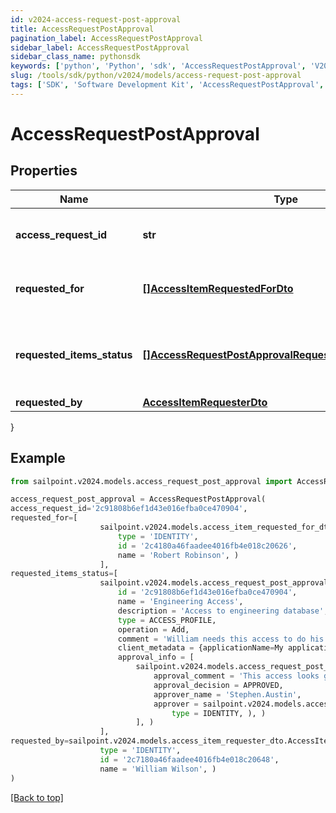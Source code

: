 ```yaml
---
id: v2024-access-request-post-approval
title: AccessRequestPostApproval
pagination_label: AccessRequestPostApproval
sidebar_label: AccessRequestPostApproval
sidebar_class_name: pythonsdk
keywords: ['python', 'Python', 'sdk', 'AccessRequestPostApproval', 'V2024AccessRequestPostApproval'] 
slug: /tools/sdk/python/v2024/models/access-request-post-approval
tags: ['SDK', 'Software Development Kit', 'AccessRequestPostApproval', 'V2024AccessRequestPostApproval']
---
```


# AccessRequestPostApproval


## Properties

Name | Type | Description | Notes
------------ | ------------- | ------------- | -------------
**access_request_id** | **str** | The unique ID of the access request. | [required]
**requested_for** | [**[]AccessItemRequestedForDto**](access-item-requested-for-dto) | Identities access was requested for. | [required]
**requested_items_status** | [**[]AccessRequestPostApprovalRequestedItemsStatusInner**](access-request-post-approval-requested-items-status-inner) | Details on the outcome of each access item. | [required]
**requested_by** | [**AccessItemRequesterDto**](access-item-requester-dto) |  | [required]
}

## Example

```python
from sailpoint.v2024.models.access_request_post_approval import AccessRequestPostApproval

access_request_post_approval = AccessRequestPostApproval(
access_request_id='2c91808b6ef1d43e016efba0ce470904',
requested_for=[
                    sailpoint.v2024.models.access_item_requested_for_dto.AccessItemRequestedForDto(
                        type = 'IDENTITY', 
                        id = '2c4180a46faadee4016fb4e018c20626', 
                        name = 'Robert Robinson', )
                    ],
requested_items_status=[
                    sailpoint.v2024.models.access_request_post_approval_requested_items_status_inner.AccessRequestPostApproval_requestedItemsStatus_inner(
                        id = '2c91808b6ef1d43e016efba0ce470904', 
                        name = 'Engineering Access', 
                        description = 'Access to engineering database', 
                        type = ACCESS_PROFILE, 
                        operation = Add, 
                        comment = 'William needs this access to do his job.', 
                        client_metadata = {applicationName=My application}, 
                        approval_info = [
                            sailpoint.v2024.models.access_request_post_approval_requested_items_status_inner_approval_info_inner.AccessRequestPostApproval_requestedItemsStatus_inner_approvalInfo_inner(
                                approval_comment = 'This access looks good.  Approved.', 
                                approval_decision = APPROVED, 
                                approver_name = 'Stephen.Austin', 
                                approver = sailpoint.v2024.models.access_request_post_approval_requested_items_status_inner_approval_info_inner_approver.AccessRequestPostApproval_requestedItemsStatus_inner_approvalInfo_inner_approver(
                                    type = IDENTITY, ), )
                            ], )
                    ],
requested_by=sailpoint.v2024.models.access_item_requester_dto.AccessItemRequesterDto(
                    type = 'IDENTITY', 
                    id = '2c7180a46faadee4016fb4e018c20648', 
                    name = 'William Wilson', )
)

```
[[Back to top]](#) 


